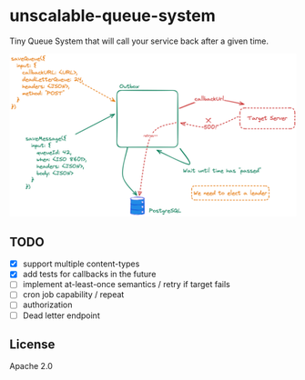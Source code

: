 # unscalable-queue-system

Tiny Queue System that will call your service back
after a given time.

![Architecture](./architecture.png)

## TODO

* [x] support multiple content-types
* [x] add tests for callbacks in the future
* [ ] implement at-least-once semantics / retry if target fails
* [ ] cron job capability / repeat
* [ ] authorization
* [ ] Dead letter endpoint

## License

Apache 2.0
